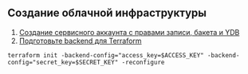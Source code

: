 ## Создание облачной инфраструктуры

1. [Создание сервисного аккаунта с правами записи, бакета и YDB](./sas3/)
2. [Подготовьте backend для Terraform](./backend/)

`terraform init -backend-config="access_key=$ACCESS_KEY" -backend-config="secret_key=$SECRET_KEY" -reconfigure`